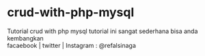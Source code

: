 # crud-with-php-mysql
Tutorial crud with php mysql
tutorial ini sangat sederhana bisa anda kembangkan
<br>
facaebook | twitter | Instagram : @refalsinaga
